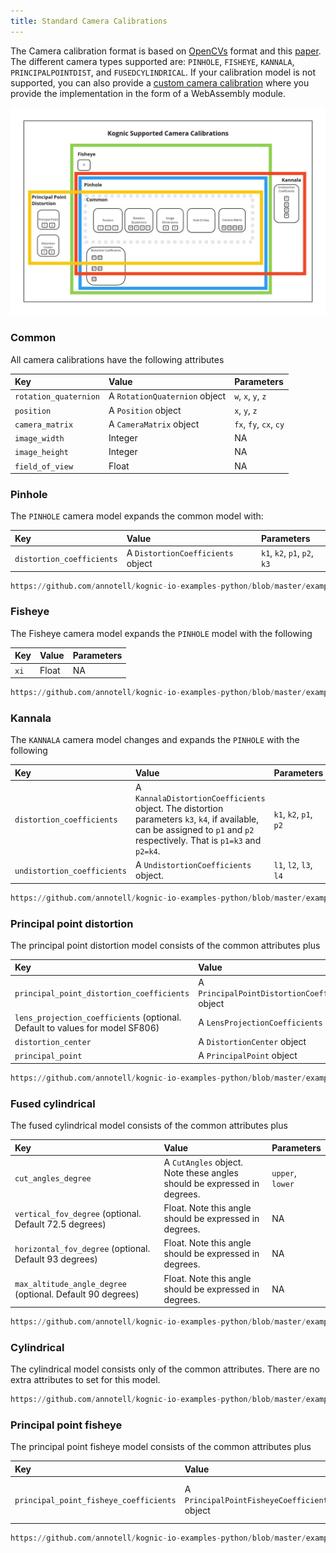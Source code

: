 ```yaml
---
title: Standard Camera Calibrations
---
```

The Camera calibration format is based on [OpenCVs](https://docs.opencv.org/3.4/d4/d94/tutorial_camera_calibration.html) format and
this [paper](http://www.robots.ox.ac.uk/~cmei/articles/single_viewpoint_calib_mei_07.pdf). The different camera types supported are: `PINHOLE`, `FISHEYE`, `KANNALA`, `PRINCIPALPOINTDIST`, and `FUSEDCYLINDRICAL`.
If your calibration model is not supported, you can also provide a [custom camera calibration](cameras-custom.md) where 
you provide the implementation in the form of a WebAssembly module.

![Camera Calibrations commonality](camera-calibration.jpg)

### Common

All camera calibrations have the following attributes


| Key                   | Value                         | Parameters             |
|:----------------------|:------------------------------|:-----------------------|
| `rotation_quaternion` | A `RotationQuaternion` object | `w`, `x`, `y`, `z`     |
| `position`            | A `Position` object           | `x`, `y`, `z`          |
| `camera_matrix`       | A `CameraMatrix` object       | `fx`, `fy`, `cx`, `cy` |
| `image_width`         | Integer                       | NA                     |
| `image_height`        | Integer                       | NA                     |
| `field_of_view`       | Float                         | NA                     |

### Pinhole

The `PINHOLE` camera model expands the common model with:

| Key                       | Value                             | Parameters                   |
|:--------------------------|:----------------------------------|:-----------------------------|
| `distortion_coefficients` | A `DistortionCoefficients` object | `k1`, `k2`, `p1`, `p2`, `k3` |

```python reference
https://github.com/annotell/kognic-io-examples-python/blob/master/examples/calibration/create_pinhole_calibration.py
```

### Fisheye
The Fisheye camera model expands the `PINHOLE` model with the following

| Key  | Value | Parameters |
|:-----|:------|:-----------|
| `xi` | Float | NA         |

```python reference
https://github.com/annotell/kognic-io-examples-python/blob/master/examples/calibration/create_fisheye_calibration.py
```


### Kannala
The `KANNALA` camera model changes and expands the `PINHOLE` with the following

| Key                         | Value                                                                                                                                 | Parameters       |
|:----------------------------|:--------------------------------------------------------------------------------------------------------------------------------------|:-----------------|
| `distortion_coefficients`   | A `KannalaDistortionCoefficients` object. The distortion parameters `k3`, `k4`, if available, can be assigned to `p1` and `p2` respectively. That is `p1=k3` and `p2=k4`. | `k1`, `k2`, `p1`, `p2` |
| `undistortion_coefficients` | A `UndistortionCoefficients` object.                                                                                                  | `l1`, `l2`, `l3`, `l4` |

```python reference
https://github.com/annotell/kognic-io-examples-python/blob/master/examples/calibration/create_kannala_calibration.py
```

### Principal point distortion

The principal point distortion model consists of the common attributes plus

| Key                                                                          | Value                                           | Parameters                       |
|:-----------------------------------------------------------------------------|:------------------------------------------------|:---------------------------------|
| `principal_point_distortion_coefficients`                                    | A `PrincipalPointDistortionCoefficients` object | `k1`, `k2`                       |
| `lens_projection_coefficients` (optional. Default to values for model SF806) | A `LensProjectionCoefficients` object           | `c1`, `c2`,`c3`, `c4`,`c5`, `c6` |
| `distortion_center`                                                          | A `DistortionCenter` object                     | `x`, `y`                         |
| `principal_point`                                                            | A `PrincipalPoint` object                       | `x`, `y`                         |

```python reference
https://github.com/annotell/kognic-io-examples-python/blob/master/examples/calibration/create_principal_point_distortion_calibration.py
```

### Fused cylindrical

The fused cylindrical model consists of the common attributes plus

| Key                                                        | Value                                                                   | Parameters       |
|:-----------------------------------------------------------|:------------------------------------------------------------------------|:-----------------|
| `cut_angles_degree`                                        | A `CutAngles` object. Note these angles should be expressed in degrees. | `upper`, `lower` |
| `vertical_fov_degree`  (optional. Default 72.5 degrees)    | Float. Note this angle should be expressed in degrees.                  | NA               |
| `horizontal_fov_degree` (optional. Default 93 degrees)     | Float. Note this angle should be expressed in degrees.                  | NA               |
| `max_altitude_angle_degree` (optional. Default 90 degrees) | Float. Note this angle should be expressed in degrees.                  | NA               |

```python reference
https://github.com/annotell/kognic-io-examples-python/blob/master/examples/calibration/create_fused_cylindrical_calibration.py
```

### Cylindrical

The cylindrical model consists only of the common attributes. There are no extra attributes to set for this model.

```python reference
https://github.com/annotell/kognic-io-examples-python/blob/master/examples/calibration/create_cylindrical_calibration.py
```
### Principal point fisheye

The principal point fisheye model consists of the common attributes plus

| Key                                                                          | Value                                        | Parameters                               |
|:-----------------------------------------------------------------------------|:---------------------------------------------|:-----------------------------------------|
| `principal_point_fisheye_coefficients`                                       | A `PrincipalPointFisheyeCoefficients` object | `alpha_l`, `alpha_r`, `beta_u`, `beta_l` |

```python reference
https://github.com/annotell/kognic-io-examples-python/blob/master/examples/calibration/create_principal_point_fisheye_calibration.py
```

